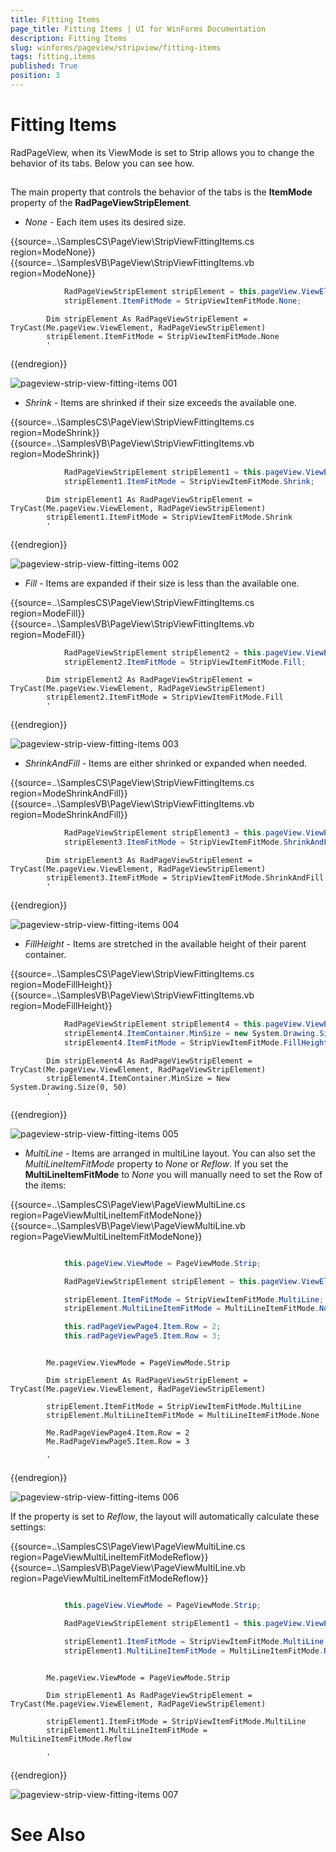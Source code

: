 ```yaml
---
title: Fitting Items
page_title: Fitting Items | UI for WinForms Documentation
description: Fitting Items
slug: winforms/pageview/stripview/fitting-items
tags: fitting,items
published: True
position: 3
---
```


# Fitting Items



RadPageView, when its ViewMode is set to Strip allows you to change the behavior of its tabs. Below you can see how.

## 

The main property that controls the behavior of the tabs is the __ItemMode__ property of the __RadPageViewStripElement__.

* *None* - Each item uses its desired size.

{{source=..\SamplesCS\PageView\StripViewFittingItems.cs region=ModeNone}} 
{{source=..\SamplesVB\PageView\StripViewFittingItems.vb region=ModeNone}} 

````C#
            RadPageViewStripElement stripElement = this.pageView.ViewElement as RadPageViewStripElement;
            stripElement.ItemFitMode = StripViewItemFitMode.None;
````
````VB.NET
        Dim stripElement As RadPageViewStripElement = TryCast(Me.pageView.ViewElement, RadPageViewStripElement)
        stripElement.ItemFitMode = StripViewItemFitMode.None
        '
````

{{endregion}} 


![pageview-strip-view-fitting-items 001](images/pageview-strip-view-fitting-items001.png)

* *Shrink* - Items are shrinked if their size exceeds the available one.

{{source=..\SamplesCS\PageView\StripViewFittingItems.cs region=ModeShrink}} 
{{source=..\SamplesVB\PageView\StripViewFittingItems.vb region=ModeShrink}} 

````C#
            RadPageViewStripElement stripElement1 = this.pageView.ViewElement as RadPageViewStripElement;
            stripElement1.ItemFitMode = StripViewItemFitMode.Shrink;
````
````VB.NET
        Dim stripElement1 As RadPageViewStripElement = TryCast(Me.pageView.ViewElement, RadPageViewStripElement)
        stripElement1.ItemFitMode = StripViewItemFitMode.Shrink
        '
````

{{endregion}} 


![pageview-strip-view-fitting-items 002](images/pageview-strip-view-fitting-items002.gif)

* *Fill* - Items are expanded if their size is less than the available one.

{{source=..\SamplesCS\PageView\StripViewFittingItems.cs region=ModeFill}} 
{{source=..\SamplesVB\PageView\StripViewFittingItems.vb region=ModeFill}} 

````C#
            RadPageViewStripElement stripElement2 = this.pageView.ViewElement as RadPageViewStripElement;
            stripElement2.ItemFitMode = StripViewItemFitMode.Fill;
````
````VB.NET
        Dim stripElement2 As RadPageViewStripElement = TryCast(Me.pageView.ViewElement, RadPageViewStripElement)
        stripElement2.ItemFitMode = StripViewItemFitMode.Fill
        '
````

{{endregion}} 


![pageview-strip-view-fitting-items 003](images/pageview-strip-view-fitting-items003.gif)

* *ShrinkAndFill* - Items are either shrinked or expanded when needed.


{{source=..\SamplesCS\PageView\StripViewFittingItems.cs region=ModeShrinkAndFill}} 
{{source=..\SamplesVB\PageView\StripViewFittingItems.vb region=ModeShrinkAndFill}} 

````C#
            RadPageViewStripElement stripElement3 = this.pageView.ViewElement as RadPageViewStripElement;
            stripElement3.ItemFitMode = StripViewItemFitMode.ShrinkAndFill;
````
````VB.NET
        Dim stripElement3 As RadPageViewStripElement = TryCast(Me.pageView.ViewElement, RadPageViewStripElement)
        stripElement3.ItemFitMode = StripViewItemFitMode.ShrinkAndFill
        '
````

{{endregion}} 


![pageview-strip-view-fitting-items 004](images/pageview-strip-view-fitting-items004.gif)

* *FillHeight* - Items are stretched in the available height of their parent container.

{{source=..\SamplesCS\PageView\StripViewFittingItems.cs region=ModeFillHeight}} 
{{source=..\SamplesVB\PageView\StripViewFittingItems.vb region=ModeFillHeight}} 

````C#
            RadPageViewStripElement stripElement4 = this.pageView.ViewElement as RadPageViewStripElement;
            stripElement4.ItemContainer.MinSize = new System.Drawing.Size(0, 50);
            stripElement4.ItemFitMode = StripViewItemFitMode.FillHeight;
````
````VB.NET
        Dim stripElement4 As RadPageViewStripElement = TryCast(Me.pageView.ViewElement, RadPageViewStripElement)
        stripElement4.ItemContainer.MinSize = New System.Drawing.Size(0, 50)
        '
````

{{endregion}} 


![pageview-strip-view-fitting-items 005](images/pageview-strip-view-fitting-items005.png)

* *MultiLine* - Items are arranged in multiLine layout. You can also set the *MultiLineItemFitMode* property to *None* or *Reflow*. If you set the __MultiLineItemFitMode__ to *None* you will manually need to set the Row of the items:

{{source=..\SamplesCS\PageView\PageViewMultiLine.cs region=PageViewMultiLineItemFitModeNone}} 
{{source=..\SamplesVB\PageView\PageViewMultiLine.vb region=PageViewMultiLineItemFitModeNone}} 

````C#

            this.pageView.ViewMode = PageViewMode.Strip;

            RadPageViewStripElement stripElement = this.pageView.ViewElement as RadPageViewStripElement;

            stripElement.ItemFitMode = StripViewItemFitMode.MultiLine;
            stripElement.MultiLineItemFitMode = MultiLineItemFitMode.None;

            this.radPageViewPage4.Item.Row = 2;
            this.radPageViewPage5.Item.Row = 3;
````
````VB.NET

        Me.pageView.ViewMode = PageViewMode.Strip

        Dim stripElement As RadPageViewStripElement = TryCast(Me.pageView.ViewElement, RadPageViewStripElement)

        stripElement.ItemFitMode = StripViewItemFitMode.MultiLine
        stripElement.MultiLineItemFitMode = MultiLineItemFitMode.None

        Me.RadPageViewPage4.Item.Row = 2
        Me.RadPageViewPage5.Item.Row = 3

        '
````

{{endregion}} 


![pageview-strip-view-fitting-items 006](images/pageview-strip-view-fitting-items006.gif)

If the property is set to *Reflow*, the layout will automatically calculate these settings:

{{source=..\SamplesCS\PageView\PageViewMultiLine.cs region=PageViewMultiLineItemFitModeReflow}} 
{{source=..\SamplesVB\PageView\PageViewMultiLine.vb region=PageViewMultiLineItemFitModeReflow}} 

````C#

            this.pageView.ViewMode = PageViewMode.Strip;

            RadPageViewStripElement stripElement1 = this.pageView.ViewElement as RadPageViewStripElement;

            stripElement1.ItemFitMode = StripViewItemFitMode.MultiLine;
            stripElement1.MultiLineItemFitMode = MultiLineItemFitMode.Reflow;
````
````VB.NET

        Me.pageView.ViewMode = PageViewMode.Strip

        Dim stripElement1 As RadPageViewStripElement = TryCast(Me.pageView.ViewElement, RadPageViewStripElement)

        stripElement1.ItemFitMode = StripViewItemFitMode.MultiLine
        stripElement1.MultiLineItemFitMode = MultiLineItemFitMode.Reflow

        '
````

{{endregion}} 


![pageview-strip-view-fitting-items 007](images/pageview-strip-view-fitting-items007.gif)

# See Also
